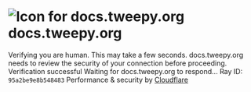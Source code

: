 # ![Icon for docs.tweepy.org](https://docs.tweepy.org/favicon.ico)docs.tweepy.org
Verifying you are human. This may take a few seconds.
docs.tweepy.org needs to review the security of your connection before proceeding.
Verification successful
Waiting for docs.tweepy.org to respond...
Ray ID: `95a2be9e8b548483`
Performance & security by [Cloudflare](https://www.cloudflare.com?utm_source=challenge&utm_campaign=m)
